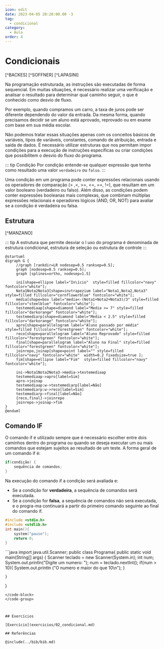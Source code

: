 ```yaml
---
icon: edit
date: 2023-04-05 20:20:00.00 -3
tag:
  - condicional
category:
  - Aula
order: 4
---
```


# Condicionais

[^BACKES] [^SOFFNER] [^LAPASINI]

Na programação estruturada, as instruções são executadas de forma sequencial. Em muitas situações, é necessário realizar uma verificação e analisar o resultado para determinar qual caminho seguir, o que é conhecido como desvio de fluxo. 

Por exemplo, quando compramos um carro, a taxa de juros pode ser diferente dependendo do valor da entrada. Da mesma forma, quando precisamos decidir se um aluno está aprovado, reprovado ou em exame com base em sua média escolar. 

Não podemos tratar essas situações apenas com os conceitos básicos de variáveis, tipos de variáveis, constantes, comando de atribuição, entrada e saída de dados. É necessário utilizar estruturas que nos permitam impor condições para a execução de instruções específicas ou criar condições que possibilitem o desvio do fluxo do programa.

::: tip Condição
Por condição entende-se qualquer expressão que tenha como resultado uma valor `verdadeiro` ou `falso`. 
:::


Uma condição em um programa pode conter expressões relacionais usando os operadores de comparação (> ,<, >=, <=, ==, !=), que resultam em um valor booleano (verdadeiro ou falso). Além disso, as condições podem conter expressões booleanas mais complexas, que combinam múltiplas expressões relacionais e operadores lógicos (AND, OR, NOT) para avaliar se a condição é verdadeira ou falsa.





## Estrutura

[^MANZANO]

::: tip 
A estrutura que permite desviar o l uxo do programa é denominada de estrutura condicional, estrutura de seleção ou estrutura de controle 
:::

```plantuml
@startuml
digraph G {
     //graph [rankdir=LR nodesep=0.5 ranksep=0.5];
     graph [nodesep=0.5 ranksep=0.5];
     graph [splines=ortho, nodesep=1.5]

     ini[shape=ellipse label="In\ício"  style=filled fillcolor="navy" fontcolor="white"];
     Nota1Nota2Nota3[shape=invtrapezium label="Nota1,Nota2,Nota3" style=filled fillcolor="cornflowerblue" fontcolor="white"];
     media[shape=box label="media<-(Nota1+Nota2+Nota3)/3" style=filled fillcolor="steelblue" fontcolor="white"];
     testemediaap[shape=diamond label="Media >= 7" style=filled fillcolor="darkorange" fontcolor="white"];
     testemediarp[shape=diamond label="Media < 2.5" style=filled fillcolor="darkorange" fontcolor="white"];
     apro[shape=parallelogram label="Aluno passado por média" style=filled fillcolor="forestgreen" fontcolor="white"];
     reco[shape=parallelogram label="Aluno Reprovado" style=filled fillcolor="forestgreen" fontcolor="white"];
     final[shape=parallelogram label="Aluno na Final" style=filled fillcolor="forestgreen" fontcolor="white"];
     joinrepo,joinap[shape=point label="" style=filled fillcolor="navy" fontcolor="white"  width=0.2 fixedsize=true ];
     fim[shape=ellipse label="Fim"  style=filled fillcolor="navy" fontcolor="white"];
     
     ini->Nota1Nota2Nota3->media->testemediaap
     testemediaap->apro[label=Sim]
     apro->joinap
     testemediaap:w->testemediarp[label=Não]
     testemediarp:w->reco[label=Sim]
     testemediarp->final[label=Não]
     {reco,final}->joinrepo
     joinrepo->joinap->fim
}
@enduml
```

## Comando IF

O comando if é utilizado sempre que é necessário escolher entre dois caminhos dentro do programa ou quando se deseja executar um ou mais comandos que estejam sujeitos ao resultado de um teste. A forma geral de um comando if é:
```c
if(condição) { 
    sequência de comandos;
}
```

Na execução do comando if a condição será avaliada e:

- Se a condição for **verdadeira**, a sequência de comandos será executada.
- Se a condição for **falsa**, a sequência de comandos não será executada, e o progra-ma continuará a partir do primeiro comando seguinte ao final do comando if.

<code-group>
<code-block title="c">

```c
#include <stdio.h>
#include <stdlib.h>
int main(){
    system("pause");  
    return 0;
}
```
</code-block>

<code-block title="java">
```java
import java.util.Scanner;
public class Programa{
    public static void main(String[] args) {
        Scanner teclado = new Scanner(System.in);
        int num;
        System.out.println("Digite um numero: ");
        num = teclado.nextInt();
        if(num > 10){
            System.out.println ("O numero e maior do que 10\n");
        }
        
    }
}
```
</code-block>
</code-group>



## Exercícios

[Exercício](exercicios/02_condicional.md)

## Referências

@include(../bib/bib.md)



